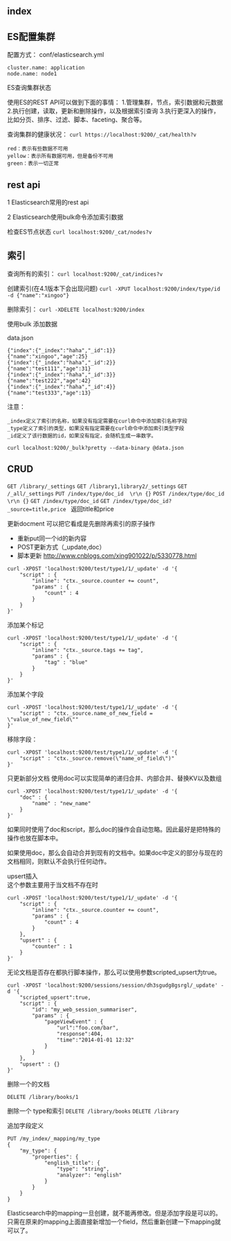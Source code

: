 ## index


## ES配置集群
配置方式：
conf/elasticsearch.yml
```
cluster.name: application
node.name: node1

```
ES查询集群状态

使用ES的REST API可以做到下面的事情：
1.管理集群，节点，索引数据和元数据
2.执行创建，读取，更新和删除操作，以及根据索引查询
3.执行更深入的操作，比如分页、排序、过滤、脚本、faceting、聚合等。

查询集群的健康状况：
`curl https://localhost:9200/_cat/health?v`
```
red：表示有些数据不可用
yellow：表示所有数据可用，但是备份不可用
green：表示一切正常
```

## rest api
1 Elasticsearch常用的rest api

2 Elasticsearch使用bulk命令添加索引数据

检查ES节点状态
`curl localhost:9200/_cat/nodes?v`


## 索引

查询所有的索引：
`curl localhost:9200/_cat/indices?v`

创建索引(在4.1版本下会出现问题)
`curl -XPUT localhost:9200/index/type/id -d {"name":"xingoo"}`

删除索引：
`curl -XDELETE localhost:9200/index`

使用bulk 添加数据

data.json
```
{"index":{"_index":"haha","_id":1}}
{"name":"xingoo","age":25}
{"index":{"_index":"haha","_id":2}}
{"name":"test111","age":31}
{"index":{"_index":"haha","_id":3}}
{"name":"test222","age":42}
{"index":{"_index":"haha","_id":4}}
{"name":"test333","age":13}
```

注意：
```
_index定义了索引的名称，如果没有指定需要在curl命令中添加索引名称字段
_type定义了索引的类型，如果没有指定需要在curl命令中添加索引类型字段
_id定义了该行数据的id，如果没有指定，会随机生成一串数字。
```

`curl localhost:9200/_bulk?pretty --data-binary @data.json`


## CRUD

`GET /library/_settings`
`GET /library1,library2/_settings`
`GET /_all/_settings`
`PUT /index/type/doc_id  \r\n {}`
`POST /index/type/doc_id \r\n {}`
`GET /index/type/doc_id`
`GET /index/type/doc_id?_source=title,price `   返回title和price

更新docment
可以把它看成是先删除再索引的原子操作
-	重新put同一个id的新内容
-	POST更新方式（_update,doc）
-	脚本更新 http://www.cnblogs.com/xing901022/p/5330778.html
```
curl -XPOST 'localhost:9200/test/type1/1/_update' -d '{
    "script" : {
        "inline": "ctx._source.counter += count",
        "params" : {
            "count" : 4
        }
    }
}'
```
添加某个标记
```
curl -XPOST 'localhost:9200/test/type1/1/_update' -d '{
    "script" : {
        "inline": "ctx._source.tags += tag",
        "params" : {
            "tag" : "blue"
        }
    }
}'
```
添加某个字段
```
curl -XPOST 'localhost:9200/test/type1/1/_update' -d '{
    "script" : "ctx._source.name_of_new_field = \"value_of_new_field\""
}'
```

移除字段：
```
curl -XPOST 'localhost:9200/test/type1/1/_update' -d '{
    "script" : "ctx._source.remove(\"name_of_field\")"
}'
```
只更新部分文档	
使用doc可以实现简单的递归合并、内部合并、替换KV以及数组
```
curl -XPOST 'localhost:9200/test/type1/1/_update' -d '{
    "doc" : {
        "name" : "new_name"
    }
}'
```
如果同时使用了doc和script，那么doc的操作会自动忽略。因此最好是把特殊的操作也放在脚本中。

如果使用doc，那么会自动合并到现有的文档中。如果doc中定义的部分与现在的文档相同，则默认不会执行任何动作。

upsert插入	
这个参数主要用于当文档不存在时
```
curl -XPOST 'localhost:9200/test/type1/1/_update' -d '{
    "script" : {
        "inline": "ctx._source.counter += count",
        "params" : {
            "count" : 4
        }
    },
    "upsert" : {
        "counter" : 1
    }
}'
```
无论文档是否存在都执行脚本操作，那么可以使用参数scripted_upsert为true。
```
curl -XPOST 'localhost:9200/sessions/session/dh3sgudg8gsrgl/_update' -d '{
    "scripted_upsert":true,
    "script" : {
        "id": "my_web_session_summariser",
        "params" : {
            "pageViewEvent" : {
                "url":"foo.com/bar",
                "response":404,
                "time":"2014-01-01 12:32"
            }
        }
    },
    "upsert" : {}
}'
```

删除一个的文档

`DELETE /library/books/1` 

删除一个 type和索引
`DELETE /library/books`
`DELETE /library`

追加字段定义
```
PUT /my_index/_mapping/my_type
{
    "my_type": {
        "properties": {
            "english_title": {
                "type": "string",
                "analyzer": "english"
            }
        }
    }
}
```
Elasticsearch中的mapping一旦创建，就不能再修改。但是添加字段是可以的。
只需在原来的mapping上面直接新增加一个field，然后重新创建一下mapping就可以了。






